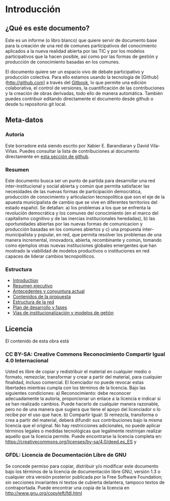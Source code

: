 # Introducción

## ¿Qué es este documento?
Este es un informe (o libro blanco) que quiere servir de documento base para la creación de una red de comunes participativos del conocimiento aplicados a la nueva realidad abierta por las TIC y por los modelos participativos que la hacen posible, así como por las formas de gestión y producción de conocimiento basadas en los comunes.

El documento quiere ser un espacio vivo de debate participativo y producción colectiva. Para ello estamos usando la tecnología de [Github](http://github.com] a través del [Gitbook](http://gitbook.com), lo que permite una edición colaborativa, el control de versiones, la cuantificación de las contribuciones y la creación de obras derivadas, todo ello de manera automática. También puedes contribuir editando directamente el documento desde github o desde tu repositorio git local.

## Meta-datos 

### Autoría
Este borradore está siendo escrito por Xabier E. Barandiaran y David Vila-Viñas. Puedes consultar la lista de contribuciones al documento directamente en [esta sección de github](https://github.com/xabier/comunes-conocimiento-democracia/graphs/contributors).

### Resumen  
Este documento busca ser un punto de partida para desarrollar una red inter-institucional y social abierta y común que permita  satisfacer las necesidades de las nuevas formas de participación democrática, producción de conocimiento y articulacion tecnopolitica que  son el eje de la apuesta municipalista de cambio que se vive en  diferentes territorios del estado español. Se detallan: a) los problemas  a los que se enfrenta la revolución democrática y los comunes del  conocimiento (en el marco del capitalismo cognitivo y de las inercias  institucionales heredadas), b) las oportunidades abiertas por las nuevas  formas de comunicacion y producción basadas en los comunes abiertos y  c) una propuesta inter-municipalista y popular, en red, que permita  resolver los problemas de una manera incremental, innovadora, abierta,  recombinante y común, tomando como ejemplos otras nuevas instituciones  globales emergentes que han mostrado la viabilidad de modelos  productivos o instituciones en red capaces de liderar cambios  tecnopolíticos.

### Estructura
* [Introduction](README.md)
* [Resumen ejecutivo](resumen_ejecutivo.md)
* [Antecedentes y conyuntura actual](antecedentes-coyuntura.md)
* [Contenidos de la propuesta](contenidos_propuesta.md)
* [Estructura de la red](estructura-de-la-red.md)
* [Plan de desarrollo y fases](plan_de_desarrollo_y_fases.md)
* [Vías de institucionalización y modelos de getión](institucionalizacion_y_gestion.md)

## Licencia

El contenido de esta obra está 

### CC BY-SA: Creative Commons Reconocimiento Compartir Igual 4.0 Internacional 
Usted es libre de copiar y redistribuir el material en cualquier medio o formato, remezclar, transformar y crear a partir del material, para cualquier finalidad, incluso comercial. El licenciador no puede revocar estas libertades mientras cumpla con los términos de la licencia. Bajo las siguientes condiciones: a) Reconocimiento: debe reconocer adecuadamente la autoría, proporcionar un enlace a la licencia e indicar si se han realizado cambios. Puede hacerlo de cualquier manera razonable, pero no de una manera que sugiera que tiene el apoyo del licenciador o lo recibe por el uso que hace. b) Compartir Igual: Si remezcla, transforma o crea a partir del material, deberá difundir sus contribuciones bajo la misma licencia que el original. No hay restricciones adicionales, no puede aplicar términos legales o medidas tecnológicas que legalmente restrinjan realizar aquello que la licencia permite. Puede encontrarse la licencia completa en: https://creativecommons.org/licenses/by-sa/4.0/deed.es_ES y 

### GFDL: Licencia de Documentación Libre de GNU 
Se concede permiso para copiar, distribuir y/o modificar este documento bajo los términos de la licencia de documentación libre GNU, versión 1.3 o cualquier otra versión posterior publicada por la Free Software Foundation; sin secciones invariantes ni textos de cubierta delantera, tampoco textos de contraportada. Puede encontrar una copia de la licencia en http://www.gnu.org/copyleft/fdl.html